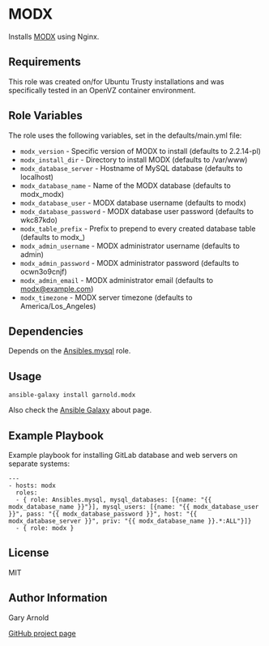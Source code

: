 MODX
======

Installs [MODX](http://modx.com/) using Nginx.

Requirements
------------

This role was created on/for Ubuntu Trusty installations and was specifically tested in an OpenVZ container environment.

Role Variables
--------------

The role uses the following variables, set in the defaults/main.yml file:

* `modx_version` - Specific version of MODX to install (defaults to 2.2.14-pl)
* `modx_install_dir` - Directory to install MODX (defaults to /var/www)
* `modx_database_server` - Hostname of MySQL database (defaults to localhost)
* `modx_database_name` - Name of the MODX database (defaults to modx_modx)
* `modx_database_user` - MODX database username (defaults to modx)
* `modx_database_password` - MODX database user password (defaults to wkc87kdo)
* `modx_table_prefix` - Prefix to prepend to every created database table (defaults to modx_)
* `modx_admin_username` - MODX administrator username (defaults to admin)
* `modx_admin_password` - MODX administrator password (defaults to ocwn3o9cnjf)
* `modx_admin_email` - MODX administrator email (defaults to modx@example.com)
* `modx_timezone` - MODX server timezone (defaults to America/Los_Angeles)

Dependencies
------------

Depends on the [Ansibles.mysql](https://galaxy.ansible.com/list#/roles/509) role.

Usage
-----

    ansible-galaxy install garnold.modx

Also check the [Ansible Galaxy](https://galaxy.ansibleworks.com/intro) about page.

Example Playbook
-------------------------

Example playbook for installing GitLab database and web servers on separate systems:

    ---
    - hosts: modx
      roles:
      - { role: Ansibles.mysql, mysql_databases: [{name: "{{ modx_database_name }}"}], mysql_users: [{name: "{{ modx_database_user }}", pass: "{{ modx_database_password }}", host: "{{ modx_database_server }}", priv: "{{ modx_database_name }}.*:ALL"}]}
      - { role: modx }

License
-------

MIT

Author Information
------------------

Gary Arnold

[GitHub project page](https://github.com/Dhar/ansible-modx)
